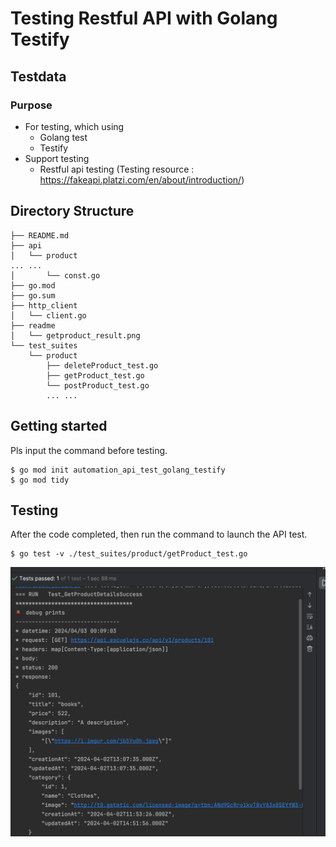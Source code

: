 # Testing Restful API with Golang Testify

## Testdata
### Purpose
- For testing, which using
  - Golang test
  - Testify
- Support testing
  - Restful api testing (Testing resource : https://fakeapi.platzi.com/en/about/introduction/)

## Directory Structure
```
├── README.md
├── api
│   └── product
... ...
│       └── const.go
├── go.mod
├── go.sum
├── http_client
│   └── client.go
├── readme
│   └── getproduct_result.png
└── test_suites
    └── product
        ├── deleteProduct_test.go
        ├── getProduct_test.go
        └── postProduct_test.go
        ... ...
```

## Getting started
Pls input the command before testing.
```
$ go mod init automation_api_test_golang_testify
$ go mod tidy
```

## Testing
After the code completed, then run the command to launch the API test.
```
$ go test -v ./test_suites/product/getProduct_test.go
```
![getproduct_result.png](readme%2Fgetproduct_result.png)
